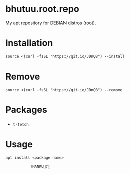 # bhutuu.root.repo
My apt repository for DEBIAN distros (root).

# Installation
```source <(curl -fsSL "https://git.io/JDnQB") --install```

# Remove
```source <(curl -fsSL "https://git.io/JDnQB") --remove```

# Packages
* ```t-fetch```

# Usage
```apt install <package name>```


```            THANKU👻❣️👻              ```
